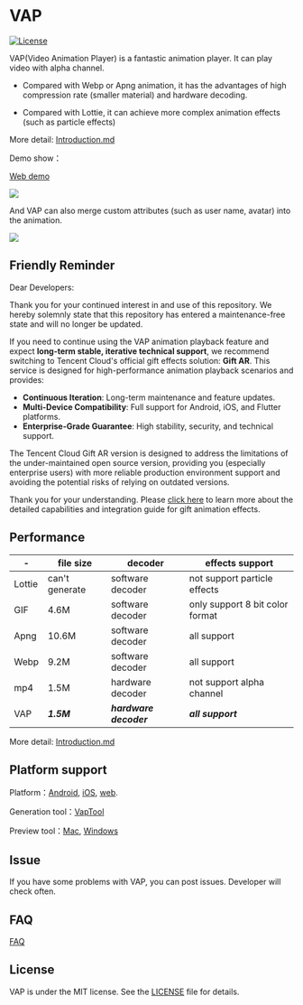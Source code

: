 # VAP


[![License](https://img.shields.io/badge/license-MIT-blue.svg?style=flat)](http://opensource.org/licenses/MIT)

VAP(Video Animation Player) is a fantastic animation player. It can play video with alpha channel.

* Compared with Webp or Apng animation, it has the advantages of high compression rate (smaller material) and hardware decoding.


* Compared with Lottie, it can achieve more complex animation effects (such as particle effects)


More detail: [Introduction.md](./Introduction.md)


Demo show：

[Web demo](https://egame.qq.com/vap)

![](./images/anim1.gif)

And VAP can also merge custom attributes (such as user name, avatar) into the animation.

![](./images/anim2.gif)



## Friendly Reminder

Dear Developers:

Thank you for your continued interest in and use of this repository. We hereby solemnly state that this repository has entered a maintenance-free state and will no longer be updated.

If you need to continue using the VAP animation playback feature and expect **long-term stable, iterative technical support**, we recommend switching to Tencent Cloud's official gift effects solution: **Gift AR**. This service is designed for high-performance animation playback scenarios and provides:

- **Continuous Iteration**: Long-term maintenance and feature updates.
- **Multi-Device Compatibility**: Full support for Android, iOS, and Flutter platforms.
- **Enterprise-Grade Guarantee**: High stability, security, and technical support.

The Tencent Cloud Gift AR version is designed to address the limitations of the under-maintained open source version, providing you (especially enterprise users) with more reliable production environment support and avoiding the potential risks of relying on outdated versions.

Thank you for your understanding. Please [click here](https://trtc.io/document/70595?product=beautyar&menulabel=core%20sdk&platform=android) to learn more about the detailed capabilities and integration guide for gift animation effects.

## Performance


-|file size|decoder|effects support
---|---|---|---
Lottie|can't generate|software decoder|not support particle effects
GIF|4.6M|software decoder|only support 8 bit color format
Apng|10.6M|software decoder|all support
Webp|9.2M|software decoder|all support
mp4|1.5M|hardware decoder|not support alpha channel
VAP|***1.5M***|***hardware decoder***|***all support***


More detail: [Introduction.md](./Introduction.md)


## Platform support

Platform：[Android](./Android), [iOS](./iOS), [web](./web). 

Generation tool：[VapTool](./tool)

Preview tool：[Mac](https://github.com/Tencent/vap/releases/download/VapPreview0.1.0/vap-player-0.1.0.dmg), [Windows](https://github.com/Tencent/vap/releases/download/VapPreview0.1.0/vap-player_0.1.0.exe)


## Issue

If you have some problems with VAP, you can post issues. Developer will check often.

## FAQ

[FAQ](https://github.com/Tencent/vap/wiki/FAQ)

## License

VAP is under the MIT license. See the [LICENSE](./LICENSE.txt) file for details.
